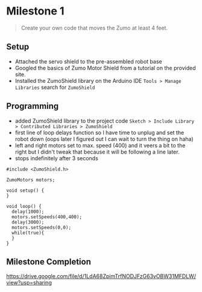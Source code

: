 # Milestone 1
> Create your own code that moves the Zumo at least 4 feet.

## Setup
- Attached the servo shield to the pre-assembled robot base
- Googled the basics of Zumo Motor Shield from a tutorial on the provided site. 
- Installed the ZumoShield library on the Arduino IDE ```Tools > Manage Libraries``` search for ```ZumoShield```

## Programming
- added ZumoShield library to the project code ```Sketch > Include Library > Contributed Libraries > ZumoShield```
- first line of loop delays function so I have time to unplug and set the robot down (oops later I figured out I can wait to turn the thing on haha)
- left and right motors set to max. speed (400) and it veers a bit to the right but I didn't tweak that because it will be following a line later. 
- stops indefinitely after 3 seconds
```
#include <ZumoShield.h>

ZumoMotors motors;

void setup() { 
}

void loop() {
  delay(1000);
  motors.setSpeeds(400,400);
  delay(3000);
  motors.setSpeeds(0,0);
  while(true){
  }
}
```

## Milestone Completion
https://drive.google.com/file/d/1LdA68ZpimTrfNODJFzG63vOBW31MFDLW/view?usp=sharing
